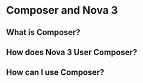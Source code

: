 # Composer and Nova 3

## What is Composer?

## How does Nova 3 User Composer?

## How can I use Composer?